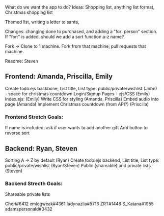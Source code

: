 What do we want the app to do?
Ideas: Shopping list, anything list format, Christmas shopping list

Themed list, writing a letter to santa, 

Changes: changing done to purchased, and adding a "for: person" section. If "for:" is added, should we add a sort function a-z name?

Fork -> Clone to 1 machine. Fork from that machine, pull requests that machine.

Readme: Steven

## Frontend: Amanda, Priscilla, Emily
Create todo.ejs backbone, List title,  List type: public/private/wishlist (John) - space for christmas countdown
Login/Signup Pages - ejs/CSS (Emily)
Index.ejs: (Emily)
Write CSS for styling (Amanda, Priscilla)
Embed audio into page (Amanda)
Implement Christmas countdown (from API?) (Priscilla)

### Frontend Stretch Goals:
If name is included, ask if user wants to add another gift
Add button to reverse sort

## Backend: Ryan, Steven
Sorting A -> Z by default (Ryan)
Create todo.ejs backend, List title,  List type: public/private/wishlist (Ryan/Steven)
Public (shareable) and private lists (Steven)


### Backend Strecth Goals:
Shareable private lists


Cheri#6412
emlegweak#4361
ladynazlia#5716
ZRT#1448
S_Katana#1955
adamspersonald#3432